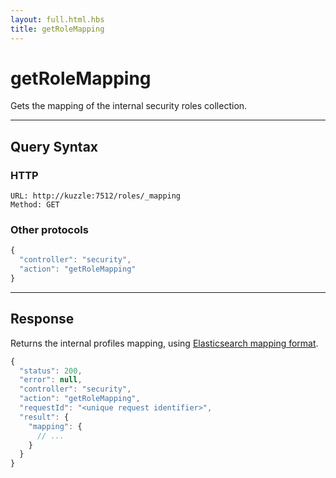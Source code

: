 ```yaml
---
layout: full.html.hbs
title: getRoleMapping
---
```



# getRoleMapping

Gets the mapping of the internal security roles collection.

---

## Query Syntax

### HTTP

```http
URL: http://kuzzle:7512/roles/_mapping
Method: GET
```

### Other protocols

```js
{
  "controller": "security",
  "action": "getRoleMapping"
}
```

---

## Response

Returns the internal profiles mapping, using [Elasticsearch mapping format](https://www.elastic.co/guide/en/elasticsearch/reference/5.6/mapping.html).

```javascript
{
  "status": 200,                     
  "error": null,                     
  "controller": "security",
  "action": "getRoleMapping",
  "requestId": "<unique request identifier>",
  "result": {
    "mapping": {
      // ...
    }
  }
}
```
